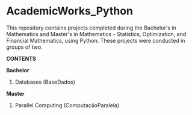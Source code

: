 # AcademicWorks_Python

This repository contains projects completed during the Bachelor's in Mathematics and Master's in Mathematics - Statistics, Optimization, and Financial Mathematics, using Python. These projects were conducted in groups of two.

**CONTENTS**

**Bachelor**

1. Databases (BaseDados)

**Master**

1. Parallel Computing (ComputaçãoParalela)
